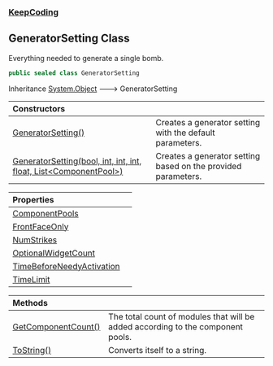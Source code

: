 ### [KeepCoding](KeepCoding.md 'KeepCoding')
## GeneratorSetting Class
Everything needed to generate a single bomb.  
```csharp
public sealed class GeneratorSetting
```

Inheritance [System.Object](https://docs.microsoft.com/en-us/dotnet/api/System.Object 'System.Object') &#129106; GeneratorSetting  

| Constructors | |
| :--- | :--- |
| [GeneratorSetting()](KeepCoding_GeneratorSetting_GeneratorSetting().md 'KeepCoding.GeneratorSetting.GeneratorSetting()') | Creates a generator setting with the default parameters.<br/> |
| [GeneratorSetting(bool, int, int, int, float, List&lt;ComponentPool&gt;)](KeepCoding_GeneratorSetting_GeneratorSetting(bool_int_int_int_float_System_Collections_Generic_List_KeepCoding_ComponentPool_).md 'KeepCoding.GeneratorSetting.GeneratorSetting(bool, int, int, int, float, System.Collections.Generic.List&lt;KeepCoding.ComponentPool&gt;)') | Creates a generator setting based on the provided parameters.<br/> |

| Properties | |
| :--- | :--- |
| [ComponentPools](KeepCoding_GeneratorSetting_ComponentPools.md 'KeepCoding.GeneratorSetting.ComponentPools') |  |
| [FrontFaceOnly](KeepCoding_GeneratorSetting_FrontFaceOnly.md 'KeepCoding.GeneratorSetting.FrontFaceOnly') |  |
| [NumStrikes](KeepCoding_GeneratorSetting_NumStrikes.md 'KeepCoding.GeneratorSetting.NumStrikes') |  |
| [OptionalWidgetCount](KeepCoding_GeneratorSetting_OptionalWidgetCount.md 'KeepCoding.GeneratorSetting.OptionalWidgetCount') |  |
| [TimeBeforeNeedyActivation](KeepCoding_GeneratorSetting_TimeBeforeNeedyActivation.md 'KeepCoding.GeneratorSetting.TimeBeforeNeedyActivation') |  |
| [TimeLimit](KeepCoding_GeneratorSetting_TimeLimit.md 'KeepCoding.GeneratorSetting.TimeLimit') |  |

| Methods | |
| :--- | :--- |
| [GetComponentCount()](KeepCoding_GeneratorSetting_GetComponentCount().md 'KeepCoding.GeneratorSetting.GetComponentCount()') | The total count of modules that will be added according to the component pools.<br/> |
| [ToString()](KeepCoding_GeneratorSetting_ToString().md 'KeepCoding.GeneratorSetting.ToString()') | Converts itself to a string.<br/> |
